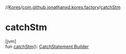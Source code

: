 //[Kores](../../index.md)/[com.github.jonathanxd.kores.factory](index.md)/[catchStm](catch-stm.md)

# catchStm

[jvm]\
fun [catchStm](catch-stm.md)(): [CatchStatement.Builder](../com.github.jonathanxd.kores.base/-catch-statement/-builder/index.md)
